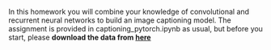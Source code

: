 In this homework you will combine your knowledge of convolutional and recurrent neural networks to build an image captioning model.
The assignment is provided in captioning_pytorch.ipynb as usual, but before you start, please __download the data from [here](https://yadi.sk/d/b4nAwIE73TVcp5)__
